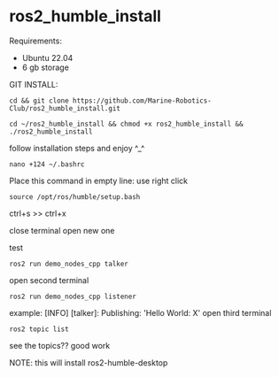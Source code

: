 # ros2_humble_install
Requirements:
- Ubuntu 22.04
- 6 gb storage

GIT INSTALL:
```
cd && git clone https://github.com/Marine-Robotics-Club/ros2_humble_install.git
```
```
cd ~/ros2_humble_install && chmod +x ros2_humble_install && ./ros2_humble_install
```
follow installation steps and enjoy ^_^
```
nano +124 ~/.bashrc
```
Place this command in empty line: use right click
```
source /opt/ros/humble/setup.bash
```
ctrl+s >> ctrl+x

close terminal open new one

test

```
ros2 run demo_nodes_cpp talker
```
open second terminal
```
ros2 run demo_nodes_cpp listener

```
example: [INFO] [talker]: Publishing: 'Hello World: X'
open third terminal 
```
ros2 topic list

```
see the topics?? good work



NOTE: this will install ros2-humble-desktop
